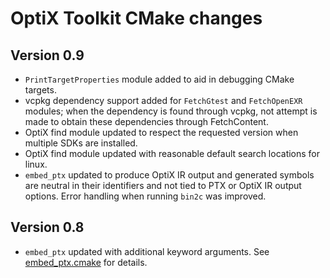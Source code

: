# OptiX Toolkit CMake changes

## Version 0.9

* `PrintTargetProperties` module added to aid in debugging CMake targets.
* vcpkg dependency support added for `FetchGtest` and `FetchOpenEXR` modules; when the dependency
  is found through vcpkg, not attempt is made to obtain these dependencies through FetchContent.
* OptiX find module updated to respect the requested version when multiple SDKs are installed.
* OptiX find module updated with reasonable default search locations for linux.
* `embed_ptx` updated to produce OptiX IR output and generated symbols are neutral in their
   identifiers and not tied to PTX or OptiX IR output options.  Error handling when running `bin2c`
   was improved.

## Version 0.8

* `embed_ptx` updated with additional keyword arguments.  See [embed_ptx.cmake](embed_ptx.cmake) for details.
